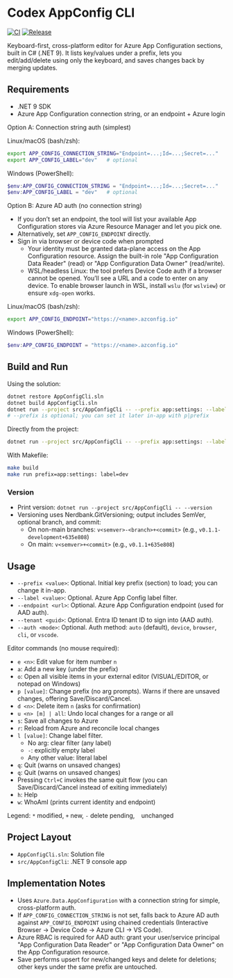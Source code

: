 # Codex AppConfig CLI

[![CI](https://github.com/aquamoth/AppConfigCli/actions/workflows/ci.yml/badge.svg?branch=main)](https://github.com/aquamoth/AppConfigCli/actions/workflows/ci.yml)
[![Release](https://img.shields.io/github/v/release/aquamoth/AppConfigCli?display_name=tag&sort=semver)](https://github.com/aquamoth/AppConfigCli/releases)
<!-- Optional: enable Codecov then uncomment
[![codecov](https://codecov.io/gh/aquamoth/AppConfigCli/branch/main/graph/badge.svg)](https://codecov.io/gh/aquamoth/AppConfigCli)
-->

Keyboard-first, cross-platform editor for Azure App Configuration sections, built in C# (.NET 9). It lists key/values under a prefix, lets you edit/add/delete using only the keyboard, and saves changes back by merging updates.

## Requirements

- .NET 9 SDK
- Azure App Configuration connection string, or an endpoint + Azure login

Option A: Connection string auth (simplest)

Linux/macOS (bash/zsh):
```bash
export APP_CONFIG_CONNECTION_STRING="Endpoint=...;Id=...;Secret=..."
export APP_CONFIG_LABEL="dev"   # optional
```

Windows (PowerShell):
```powershell
$env:APP_CONFIG_CONNECTION_STRING = "Endpoint=...;Id=...;Secret=..."
$env:APP_CONFIG_LABEL = "dev"   # optional
```

Option B: Azure AD auth (no connection string)

- If you don’t set an endpoint, the tool will list your available App Configuration stores via Azure Resource Manager and let you pick one.
- Alternatively, set `APP_CONFIG_ENDPOINT` directly.
- Sign in via browser or device code when prompted
  - Your identity must be granted data-plane access on the App Configuration resource.
    Assign the built-in role "App Configuration Data Reader" (read) or "App Configuration Data Owner" (read/write).
  - WSL/headless Linux: the tool prefers Device Code auth if a browser cannot be opened. You’ll see a URL and a code to enter on any device.
    To enable browser launch in WSL, install `wslu` (for `wslview`) or ensure `xdg-open` works.

Linux/macOS (bash/zsh):
```bash
export APP_CONFIG_ENDPOINT="https://<name>.azconfig.io"
```

Windows (PowerShell):
```powershell
$env:APP_CONFIG_ENDPOINT = "https://<name>.azconfig.io"
```

## Build and Run

Using the solution:
```bash
dotnet restore AppConfigCli.sln
dotnet build AppConfigCli.sln
dotnet run --project src/AppConfigCli -- --prefix app:settings: --label "$APP_CONFIG_LABEL"
# --prefix is optional; you can set it later in-app with p|prefix
```

Directly from the project:
```bash
dotnet run --project src/AppConfigCli -- --prefix app:settings: --label dev
```

With Makefile:
```bash
make build
make run prefix=app:settings: label=dev
```

### Version
- Print version: `dotnet run --project src/AppConfigCli -- --version`
- Versioning uses Nerdbank.GitVersioning; output includes SemVer, optional branch, and commit:
  - On non-main branches: `v<semver>-<branch>+<commit>` (e.g., `v0.1.1-development+635e808`)
  - On main: `v<semver>+<commit>` (e.g., `v0.1.1+635e808`)

## Usage

- `--prefix <value>`: Optional. Initial key prefix (section) to load; you can change it in-app.
- `--label <value>`: Optional. Azure App Config label filter.
- `--endpoint <url>`: Optional. Azure App Configuration endpoint (used for AAD auth).
- `--tenant <guid>`: Optional. Entra ID tenant ID to sign into (AAD auth).
- `--auth <mode>`: Optional. Auth method: `auto` (default), `device`, `browser`, `cli`, or `vscode`.

Editor commands (no mouse required):

- `e <n>`: Edit value for item number `n`
- `a`: Add a new key (under the prefix)
- `o`: Open all visible items in your external editor (VISUAL/EDITOR, or notepad on Windows)
- `p [value]`: Change prefix (no arg prompts). Warns if there are unsaved changes, offering Save/Discard/Cancel.
- `d <n>`: Delete item `n` (asks for confirmation)
- `u <n> [m] | all`: Undo local changes for a range or all
- `s`: Save all changes to Azure
- `r`: Reload from Azure and reconcile local changes
- `l [value]`: Change label filter.
   - No arg: clear filter (any label)
   - `-`: explicitly empty label
   - Any other value: literal label
- `q`: Quit (warns on unsaved changes)
 - `q`: Quit (warns on unsaved changes)
 - Pressing `Ctrl+C` invokes the same quit flow (you can Save/Discard/Cancel instead of exiting immediately)
- `h`: Help
- `w`: WhoAmI (prints current identity and endpoint)

Legend: `*` modified, `+` new, `-` delete pending, ` ` unchanged

## Project Layout

- `AppConfigCli.sln`: Solution file
- `src/AppConfigCli`: .NET 9 console app

## Implementation Notes

- Uses `Azure.Data.AppConfiguration` with a connection string for simple, cross-platform auth.
- If `APP_CONFIG_CONNECTION_STRING` is not set, falls back to Azure AD auth against `APP_CONFIG_ENDPOINT` using chained credentials (Interactive Browser → Device Code → Azure CLI → VS Code).
- Azure RBAC is required for AAD auth: grant your user/service principal "App Configuration Data Reader" or "App Configuration Data Owner" on the App Configuration resource.
- Save performs upsert for new/changed keys and delete for deletions; other keys under the same prefix are untouched.
